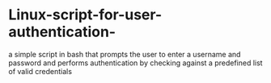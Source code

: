 # Linux-script-for-user-authentication-

 a simple script in bash that prompts the user to enter a username and password and performs authentication by checking against a predefined list of valid credentials
